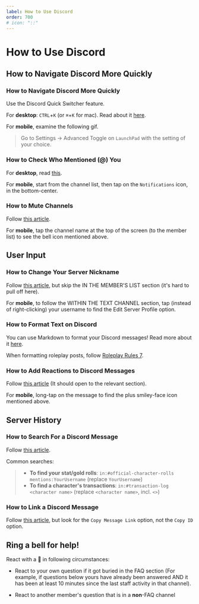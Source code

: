 ```yaml
---
label: How to Use Discord
order: 700
# icon: "::"
---
```

# How to Use Discord

## How to Navigate Discord More Quickly

### How to Navigate Discord More Quickly
Use the Discord Quick Switcher feature.

For **desktop**: `CTRL`+`K` (or `⌘`+`K` for mac). Read about it [here](https://support.discord.com/hc/en-us/articles/115000070311-Quick-Switcher).

For **mobile**, examine the following gif.
> Go to Settings -> Advanced
> Toggle on `LaunchPad` with the setting of your choice.

### How to Check Who Mentioned (@) You
For **desktop**, read [this](https://support.discord.com/hc/en-us/articles/360045027712-Inbox-FAQ).

For **mobile**, start from the channel list, then tap on the `Notifications` icon, in the bottom-center. 

### How to Mute Channels
Follow [this article](https://support.discord.com/hc/en-us/articles/209791877-How-do-I-selectively-disable-notifications-for-specific-servers).

For **mobile**, tap the channel name at the top of the screen (to the member list) to see the bell icon mentioned above.

## User Input

### How to Change Your Server Nickname
Follow [this article](https://support.discord.com/hc/en-us/articles/219070107-Server-Nicknames), but skip the IN THE MEMBER'S LIST section (it's hard to pull off here).

For **mobile**, to follow the WITHIN THE TEXT CHANNEL section, tap (instead of right-clicking) your username to find the Edit Server Profile option.

### How to Format Text on Discord
You can use Markdown to format your Discord messages! Read more about it [here](https://support.discord.com/hc/en-us/articles/210298617-Markdown-Text-101-Chat-Formatting-Bold-Italic-Underline).

When formatting roleplay posts, follow [Roleplay Rules 7](rp-rules.md).

### How to Add Reactions to Discord Messages
Follow [this article](https://support.discord.com/hc/en-us/articles/360041139231-Adding-Emojis#h_01H06HNQ7TP5MDCDRJVG52QFVN) (It should open to the relevant section).

For **mobile**, long-tap on the message to find the plus smiley-face icon mentioned above.

## Server History

### How to Search For a Discord Message
Follow [this article](https://support.discord.com/hc/en-us/articles/115000468588-Using-Search).

Common searches:
> - **To find your stat/gold rolls**: `in:#official-character-rolls mentions:YourUsername` (replace `YourUsername`)
> - **To find a character's transactions**:  `in:#transaction-log <character name>` (replace `<character name>`, incl. `<>`)

### How to Link a Discord Message
Follow [this article](https://www.howtogeek.com/714348/how-to-enable-or-disable-developer-mode-on-discord/), but look for the `Copy Message Link` option, not the `Copy ID` option.

## Ring a bell for help!

React with a 🔔 in following circumstances:

- React to your own question if it got buried in the FAQ section (For example, if questions below yours have already been answered AND it has been at least 10 minutes since the last staff activity in that channel).

- React to another member's question that is in a **non**-FAQ channel